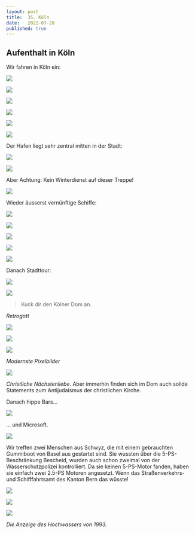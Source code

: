 ```yaml
---
layout: post
title:  35. Köln
date:   2022-07-28
published: true
---
```


## Aufenthalt in Köln ##

Wir fahren in Köln ein:

![](/img/20220729__ms_res_koeln_0.jpg)

![](/img/20220729__ms_res_koeln_1.jpg)

![](/img/20220729__ms_res_koeln_2.jpg)

![](/img/20220729__ms_res_koeln_3.jpg)

![](/img/20220729__ms_res_koeln_4.jpg)

![](/img/20220729__ms_res_koeln_5.jpg)

Der Hafen liegt sehr zentral mitten in der Stadt:

![](/img/20220729__ms_res_koeln_6.jpg)

![](/img/20220729__ms_res_koeln_9.jpg)

Aber Achtung: Kein Winterdienst auf dieser Treppe!

![](/img/20220729__ms_res_koeln_7.jpg)

Wieder äusserst vernünftige Schiffe:

![](/img/20220729__ms_res_koeln_8.jpg)

![](/img/20220729__ms_res_koeln_23.jpg)

![](/img/20220729__ms_res_koeln_10.jpg)

![](/img/20220729__ms_res_koeln_11.jpg)

![](/img/20220729__ms_res_koeln_12.jpg)

Danach Stadttour:

![](/img/20220729__ms_res_koeln_13.jpg)

![](/img/20220729__ms_res_koeln_14.jpg)

> Kuck dir den Kölner Dom an.

*Retrogott*

![](/img/20220729__ms_res_koeln_18.jpg)

![](/img/20220729__ms_res_koeln_15.jpg)

![](/img/20220729__ms_res_koeln_16.jpg)

*Modernste Pixelbilder*

![](/img/20220729__ms_res_koeln_17.jpg)

*Christliche Nächstenliebe*. Aber immerhin finden sich im Dom auch solide Statements zum Antijudaismus der christlichen Kirche. 

Danach hippe Bars...

![](/img/20220729__ms_res_koeln_19.jpg)

... und Microsoft.

![](/img/20220729__ms_res_koeln_20.jpg)

Wir treffen zwei Menschen aus Schwyz, die mit einem gebrauchten Gummiboot von Basel aus gestartet sind.
Sie wussten über die 5-PS-Beschränkung Bescheid, wurden auch schon zweimal von der Wasserschutzpolizei kontrolliert. Da sie keinen 5-PS-Motor fanden, haben sie einfach zwei 2.5-PS Motoren angesetzt.
Wenn das Straßenverkehrs- und Schifffahrtsamt des Kanton Bern das wüsste!

![](/img/20220729__ms_res_koeln_21.jpg)

![](/img/20220729__ms_res_koeln_22.jpg)

![](/img/20220729__ms_res_koeln_24.jpg)

*Die Anzeige des Hochwassers von 1993.*
